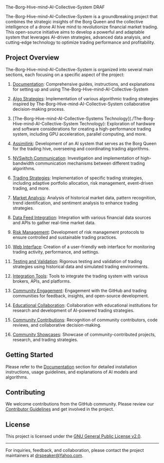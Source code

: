 The-Borg-Hive-mind-AI-Collective-System    DRAF

The-Borg-Hive-mind-AI-Collective-System is a groundbreaking project that combines the strategic insights of the Borg Queen and the collective intelligence of a drone AI hive mind to revolutionize financial market trading. This open-source initiative aims to develop a powerful and adaptable system that leverages AI-driven strategies, advanced data analysis, and cutting-edge technology to optimize trading performance and profitability.

## Project Overview

The-Borg-Hive-mind-AI-Collective-System is organized into several main sections, each focusing on a specific aspect of the project:

1. [Documentation](./Documentation): Comprehensive guides, instructions, and explanations for setting up and using The-Borg-Hive-mind-AI-Collective-System

2. [Algo Strategies](./Algo_Strategies): Implementation of various algorithmic trading strategies inspired by The-Borg-Hive-mind-AI-Collective-System collaborative decision-making process.

3. [The-Borg-Hive-mind-AI-Collective-Systems Technology](./The-Borg-Hive-mind-AI-Collective-System Technology): Exploration of hardware and software considerations for creating a high-performance trading system, including GPU acceleration, parallel computing, and more.

4. [Assimilink](./Assimilink): Development of an AI system that serves as the Borg Queen for the trading hive, overseeing and coordinating trading algorithms.

5. [NVSwitch Communication](./NVSwitch_Communication): Investigation and implementation of high-bandwidth communication mechanisms between different trading algorithms.

6. [Trading Strategies](./Trading_Strategies): Implementation of specific trading strategies, including adaptive portfolio allocation, risk management, event-driven trading, and more.

7. [Market Analysis](./Market_Analysis): Analysis of historical market data, pattern recognition, trend identification, and sentiment analysis to enhance trading strategies.

8. [Data Feed Integration](./Data_Feed_Integration): Integration with various financial data sources and APIs to gather real-time market data.

9. [Risk Management](./Risk_Management): Development of risk management protocols to ensure controlled and sustainable trading practices.

10. [Web Interface](./Web_Interface): Creation of a user-friendly web interface for monitoring trading activity, performance, and settings.

11. [Testing and Validation](./Testing_and_Validation): Rigorous testing and validation of trading strategies using historical data and simulated trading environments.

12. [Integration Tools](./Integration_Tools): Tools to integrate the trading system with various brokers, APIs, and platforms.

13. [Community Engagement](./Community_Engagement): Engagement with the GitHub and trading communities for feedback, insights, and open-source development.

14. [Educational Collaboration](./Educational_Collaboration): Collaboration with educational institutions for research and development of AI-powered trading strategies.

15. [Community Contributions](./Community_Contributions): Recognition of community contributors, code reviews, and collaborative decision-making.

16. [Community Showcases](./Community_Showcases): Showcase of community-contributed projects, research, and trading strategies.

## Getting Started

Please refer to the [Documentation](./Documentation) section for detailed installation instructions, usage guidelines, and explanations of AI models and algorithms.

## Contributing

We welcome contributions from the GitHub community. Please review our [Contributor Guidelines](./Community_Engagement/Contributor_Guidelines.md) and get involved in the project.

## License

This project is licensed under the [GNU General Public License v2.0](LICENSE).

---

For inquiries, feedback, and collaboration, please contact the project maintainers at [drspeaker@Yahoo.com](mailto:drspeaker@Yahoo.com).

